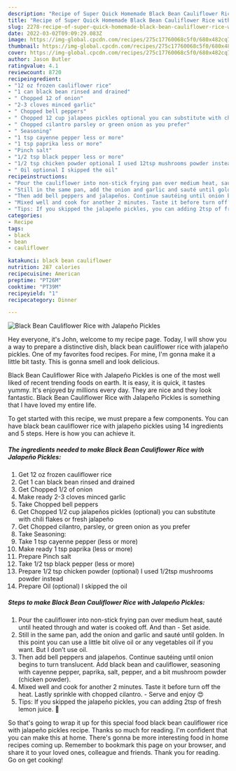 ```yaml
---
description: "Recipe of Super Quick Homemade Black Bean Cauliflower Rice with Jalapeño Pickles"
title: "Recipe of Super Quick Homemade Black Bean Cauliflower Rice with Jalapeño Pickles"
slug: 2278-recipe-of-super-quick-homemade-black-bean-cauliflower-rice-with-jalapeno-pickles
date: 2022-03-02T09:09:29.083Z
image: https://img-global.cpcdn.com/recipes/275c17760068c5f0/680x482cq70/black-bean-cauliflower-rice-with-jalapeno-pickles-recipe-main-photo.jpg
thumbnail: https://img-global.cpcdn.com/recipes/275c17760068c5f0/680x482cq70/black-bean-cauliflower-rice-with-jalapeno-pickles-recipe-main-photo.jpg
cover: https://img-global.cpcdn.com/recipes/275c17760068c5f0/680x482cq70/black-bean-cauliflower-rice-with-jalapeno-pickles-recipe-main-photo.jpg
author: Jason Butler
ratingvalue: 4.1
reviewcount: 8720
recipeingredient:
- "12 oz frozen cauliflower rice"
- "1 can black bean rinsed and drained"
- " Chopped 12 of onion"
- "2-3 cloves minced garlic"
- " Chopped bell peppers"
- " Chopped 12 cup jalapeos pickles optional you can substitute with chili flakes or fresh jalapeo"
- " Chopped cilantro parsley or green onion as you prefer"
- " Seasoning"
- "1 tsp cayenne pepper less or more"
- "1 tsp paprika less or more"
- "Pinch salt"
- "1/2 tsp black pepper less or more"
- "1/2 tsp chicken powder optional I used 12tsp mushrooms powder instead"
- " Oil optional I skipped the oil"
recipeinstructions:
- "Pour the cauliflower into non-stick frying pan over medium heat, sauté until heated through and water is cooked off. And than Set aside."
- "Still in the same pan, add the onion and garlic and sauté until golden. In this point you can use a little bit olive oil or any vegetables oil if you want. But I don’t use oil."
- "Then add bell peppers and jalapeños. Continue sautéing until onion begins to turn translucent. Add black bean and cauliflower, seasoning with cayenne pepper, paprika, salt, pepper, and a bit mushroom powder (chicken powder)."
- "Mixed well and cook for another 2 minutes. Taste it before turn off the heat. Lastly sprinkle with chopped cilantro.  Serve and enjoy 😍"
- "Tips: If you skipped the jalapeño pickles, you can adding 2tsp of fresh lemon juice. 🙏"
categories:
- Recipe
tags:
- black
- bean
- cauliflower

katakunci: black bean cauliflower 
nutrition: 287 calories
recipecuisine: American
preptime: "PT26M"
cooktime: "PT39M"
recipeyield: "1"
recipecategory: Dinner

---
```



![Black Bean Cauliflower Rice with Jalapeño Pickles](https://img-global.cpcdn.com/recipes/275c17760068c5f0/680x482cq70/black-bean-cauliflower-rice-with-jalapeno-pickles-recipe-main-photo.jpg)

Hey everyone, it's John, welcome to my recipe page. Today, I will show you a way to prepare a distinctive dish, black bean cauliflower rice with jalapeño pickles. One of my favorites food recipes. For mine, I'm gonna make it a little bit tasty. This is gonna smell and look delicious.

Black Bean Cauliflower Rice with Jalapeño Pickles is one of the most well liked of recent trending foods on earth. It is easy, it is quick, it tastes yummy. It's enjoyed by millions every day. They are nice and they look fantastic. Black Bean Cauliflower Rice with Jalapeño Pickles is something that I have loved my entire life.




To get started with this recipe, we must prepare a few components. You can have black bean cauliflower rice with jalapeño pickles using 14 ingredients and 5 steps. Here is how you can achieve it.

<!--inarticleads1-->

##### The ingredients needed to make Black Bean Cauliflower Rice with Jalapeño Pickles:

1. Get 12 oz frozen cauliflower rice
1. Get 1 can black bean rinsed and drained
1. Get  Chopped 1/2 of onion
1. Make ready 2-3 cloves minced garlic
1. Take  Chopped bell peppers
1. Get  Chopped 1/2 cup jalapeños pickles (optional) you can substitute with chili flakes or fresh jalapeño
1. Get  Chopped cilantro, parsley, or green onion as you prefer
1. Take  Seasoning:
1. Take 1 tsp cayenne pepper (less or more)
1. Make ready 1 tsp paprika (less or more)
1. Prepare Pinch salt
1. Take 1/2 tsp black pepper (less or more)
1. Prepare 1/2 tsp chicken powder (optional) I used 1/2tsp mushrooms powder instead
1. Prepare  Oil (optional) I skipped the oil




<!--inarticleads2-->

##### Steps to make Black Bean Cauliflower Rice with Jalapeño Pickles:

1. Pour the cauliflower into non-stick frying pan over medium heat, sauté until heated through and water is cooked off. And than - Set aside.
1. Still in the same pan, add the onion and garlic and sauté until golden. In this point you can use a little bit olive oil or any vegetables oil if you want. But I don’t use oil.
1. Then add bell peppers and jalapeños. Continue sautéing until onion begins to turn translucent. Add black bean and cauliflower, seasoning with cayenne pepper, paprika, salt, pepper, and a bit mushroom powder (chicken powder).
1. Mixed well and cook for another 2 minutes. Taste it before turn off the heat. Lastly sprinkle with chopped cilantro.  - Serve and enjoy 😍
1. Tips: If you skipped the jalapeño pickles, you can adding 2tsp of fresh lemon juice. 🙏




So that's going to wrap it up for this special food black bean cauliflower rice with jalapeño pickles recipe. Thanks so much for reading. I'm confident that you can make this at home. There's gonna be more interesting food in home recipes coming up. Remember to bookmark this page on your browser, and share it to your loved ones, colleague and friends. Thank you for reading. Go on get cooking!

